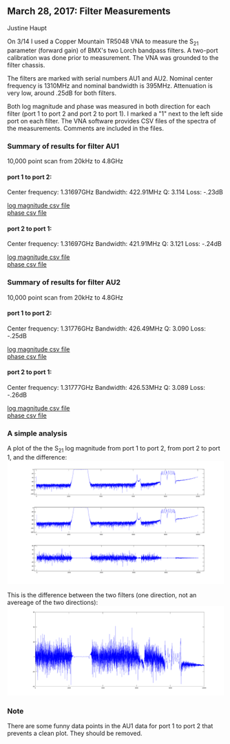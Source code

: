 ## March 28, 2017: Filter Measurements
Justine Haupt


On 3/14 I used a Copper Mountain TR5048 VNA to measure the S<sub>21</sub> parameter (forward gain) of BMX's two Lorch bandpass filters. A two-port calibration was done prior to measurement. The VNA was grounded to the filter chassis.

The filters are marked with serial numbers AU1 and AU2. Nominal center frequency is 1310MHz and nominal bandwidth is 395MHz. Attenuation is very low, around .25dB for both filters.

Both log magnitude and phase was measured in both direction for each filter (port 1 to port 2 and port 2 to port 1). I marked a "1" next to the left side port on each filter. The VNA software provides CSV files of the spectra of the measurements. Comments are included in the files.

### Summary of results for filter AU1
10,000 point scan from 20kHz to 4.8GHz

#### port 1 to port 2:

Center frequency: 1.31697GHz
Bandwidth: 422.91MHz
Q: 3.114
Loss: -.23dB

[log magnitude csv file](./S21LogMag_Lorch1310Filter_SerialAU1_0kHz-4p8GHz_Port1-2.csv)
<br>
[phase csv file](./S21Phase_Lorch1310Filter_SerialAU1_0kHz-4p8GHz_Port1-2.csv)


#### port 2 to port 1:

Center frequency: 1.31697GHz
Bandwidth: 421.91MHz
Q: 3.121
Loss: -.24dB

[log magnitude csv file](./S21LogMag_Lorch1310Filter_SerialAU1_0kHz-4p8GHz_Port2-1.csv)
<br>
[phase csv file](./S21Phase_Lorch1310Filter_SerialAU1_0kHz-4p8GHz_Port2-1.csv)


### Summary of results for filter AU2
10,000 point scan from 20kHz to 4.8GHz

#### port 1 to port 2:

Center frequency: 1.31776GHz
Bandwidth: 426.49MHz
Q: 3.090
Loss: -.25dB

[log magnitude csv file](./S21LogMag_Lorch1310Filter_SerialAU2_0kHz-4p8GHz_Port1-2.csv)
<br>
[phase csv file](./S21Phase_Lorch1310Filter_SerialAU2_0kHz-4p8GHz_Port1-2.csv)


#### port 2 to port 1:

Center frequency: 1.31777GHz
Bandwidth: 426.53MHz
Q: 3.089
Loss: -.26dB

[log magnitude csv file](./S21LogMag_Lorch1310Filter_SerialAU2_0kHz-4p8GHz_Port2-1.csv)
<br>
[phase csv file](./S21Phase_Lorch1310Filter_SerialAU2_0kHz-4p8GHz_Port2-1.csv)


### A simple analysis

A plot of the the S<sub>21</sub> log magnitude from port 1 to port 2, from port 2 to port 1, and the difference:
![AU2 plots](./Lorch_AU2_S21_DirectionComparison.png)

This is the difference between the two filters (one direction, not an avereage of the two directions): 
![AU1 vs AU2](./Lorch_AU1_AU2_Difference.png)


### Note

There are some funny data points in the AU1 data for port 1 to port 2 that prevents a clean plot. They should be removed.

